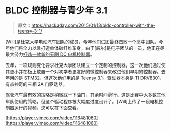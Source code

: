 # BLDC 控制器与青少年 3.1

> 原文：<https://hackaday.com/2015/01/13/bldc-controller-with-the-teensy-3-1/>

[Will]是杜克大学电动汽车团队的成员，今年他们试图最终击败一个高中团队。今年他们将全力以赴打造单体碳纤维车身，由于[威尔]是电子团队的一员，他正在尽最大努力[打造一款新的无刷 DC 电机控制器](http://www.willfj.com/bldc-controller-v01/)。

去年，一项规则变化要求杜克大学团队建立一个定制的控制器，这一次他们通过使其更小并在板上放置一个对初学者更友好的微控制器来改进他们早期的控制器。去年用的是 STM32，但这次他们用的是 Teensy 3.1。驱动器本身是 TI DRV8301，有点神奇的三相 2A 门驱动器。

驾驶汽车最有效的策略是稍微踩一下油门，其余时间滑行。这是比赛中大多数其他车队使用的策略，但这个驱动程序被大幅度过度设计了。[Will]上传了一段电机控制器运行的视频，您可以在下面查看。

[https://player.vimeo.com/video/116481060](https://player.vimeo.com/video/116481060)